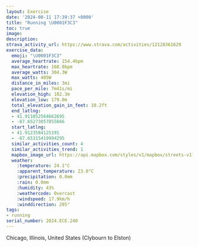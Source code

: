 ```yaml
---
layout: Exercise
date: '2024-08-11 17:39:37 +0000'
title: "Running \U0001F3C3"
toc: true
image:
description:
strava_activity_url: https://www.strava.com/activities/12128361629
exercise_data:
  emoji: "\U0001F3C3"
  average_heartrate: 154.4bpm
  max_heartrate: 168.0bpm
  average_watts: 304.3W
  max_watts: 405W
  distance_in_miles: 3mi
  pace_per_mile: 7m41s/mi
  elevation_high: 182.3m
  elevation_low: 179.0m
  total_elevation_gain_in_feet: 10.2ft
  end_latlng:
  - 41.911852564662695
  - -87.65273057855666
  start_latlng:
  - 41.9123584125191
  - -87.65315419994295
  similar_activities_count: 4
  similar_activities_trend: 1
  mapbox_image_url: https://api.mapbox.com/styles/v1/mapbox/streets-v11/static/path-5+787af2-1.0(kiy~Fbe_vOsBzB%7D%40%7C%40cBpBgBjBi%40l%40oAlBkAlBS%60%40Ob%40APHlF%40rFBh%40BjD%3FrAEz%40FhA%3Fb%40%60%40%7CCNp%40p%40vEH%5EHFLG~I_GjGiEX%5BXObEkCd%40U%60A%7D%40zA%7D%40hAy%40xBkAvB_A~AaAdAc%40%60Ao%40~CyA%60%40W%5Ca%40HCf%40%3Ff%40EV%3FhBUdAExBYx%40O%5EKh%40Wd%40_%40dBsBSBIVTS%5Eq%40BO%40%5BAaE%3FuACwC%40i%40G%7BG%3F%7BAK%7BQA%7BLAo%40CMI%40i%40ZuAbA_BtAg%40n%40_%40%5CgBnAiA%60A%7DAfAg%40h%40wAfA%7B%40l%40Y%5Em%40%5C%5BTe%40TkEhD_%40%5Em%40%60%40E%40EEOUGEk%40D%7B%40EK%3F),pin-s-s+e5b22e(-87.65538,41.91398),pin-s-f+89ae00(-87.65300000000002,41.91039000000004)/auto/800x800?access_token=pk.eyJ1Ijoiam9zaGJlY2ttYW4iLCJhIjoiY205eWR2aDd1MWZ6djJrbXc4a3M0bWZleiJ9.XiG9OWkNcZk2QzjJbxLB4A
  weather:
    :temperature: 24.1°C
    :apparent_temperature: 23.0°C
    :precipitation: 0.0mm
    :rain: 0.0mm
    :humidity: 43%
    :weathercode: Overcast
    :windspeed: 17.9km/h
    :winddirection: 295°
tags:
- running
serial_number: 2024.ECE.240
---
```

Chicago, Illinois, United States (Clybourn to Elston)
